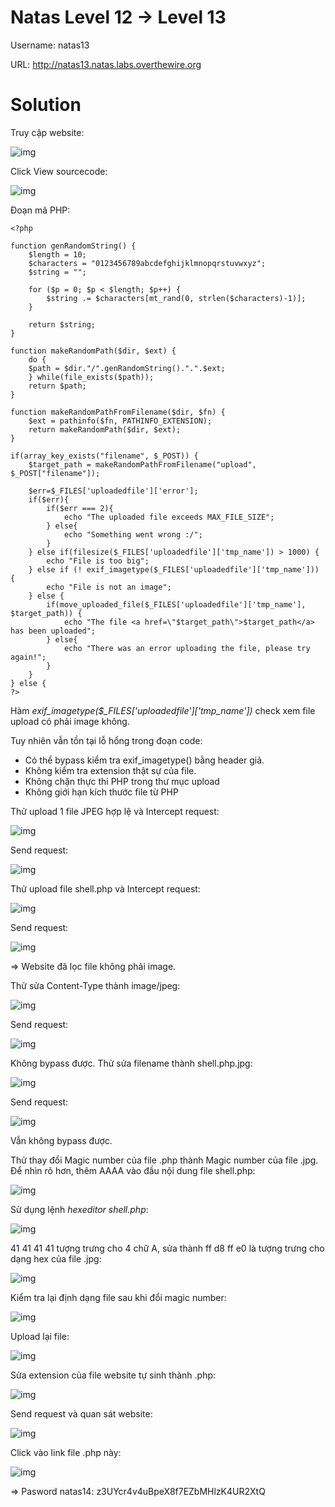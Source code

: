 # Natas Level 12 → Level 13

Username: natas13

URL: http://natas13.natas.labs.overthewire.org

# Solution

Truy cập website: 

![img](70)

Click View sourcecode:

![img](71)

Đoạn mã PHP: 

    <?php

    function genRandomString() {
        $length = 10;
        $characters = "0123456789abcdefghijklmnopqrstuvwxyz";
        $string = "";

        for ($p = 0; $p < $length; $p++) {
            $string .= $characters[mt_rand(0, strlen($characters)-1)];
        }

        return $string;
    }

    function makeRandomPath($dir, $ext) {
        do {
        $path = $dir."/".genRandomString().".".$ext;
        } while(file_exists($path));
        return $path;
    }

    function makeRandomPathFromFilename($dir, $fn) {
        $ext = pathinfo($fn, PATHINFO_EXTENSION);
        return makeRandomPath($dir, $ext);
    }

    if(array_key_exists("filename", $_POST)) {
        $target_path = makeRandomPathFromFilename("upload", $_POST["filename"]);

        $err=$_FILES['uploadedfile']['error'];
        if($err){
            if($err === 2){
                echo "The uploaded file exceeds MAX_FILE_SIZE";
            } else{
                echo "Something went wrong :/";
            }
        } else if(filesize($_FILES['uploadedfile']['tmp_name']) > 1000) {
            echo "File is too big";
        } else if (! exif_imagetype($_FILES['uploadedfile']['tmp_name'])) {
            echo "File is not an image";
        } else {
            if(move_uploaded_file($_FILES['uploadedfile']['tmp_name'], $target_path)) {
                echo "The file <a href=\"$target_path\">$target_path</a> has been uploaded";
            } else{
                echo "There was an error uploading the file, please try again!";
            }
        }
    } else {
    ?>

Hàm *exif_imagetype($_FILES['uploadedfile']['tmp_name'])* check xem file upload có phải image không.

Tuy nhiên vẫn tồn tại lỗ hổng trong đoạn code: 

- Có thể bypass kiểm tra exif_imagetype() bằng header giả. 
- Không kiểm tra extension thật sự của file.
- Không chặn thực thi PHP trong thư mục upload
- Không giới hạn kích thước file từ PHP

Thử upload 1 file JPEG hợp lệ và Intercept request: 

![img](72)

Send request: 

![img](73)

Thử upload file shell.php và Intercept request: 

![img](74)

Send request: 

![img](75)

=> Website đã lọc file không phải image. 

Thử sửa Content-Type thành image/jpeg: 

![img](76)

Send request: 

![img](77)

Không bypass được. Thử sửa filename thành shell.php.jpg: 

![img](78)

Send request: 

![img](79)

Vẫn không bypass được. 

Thử thay đổi Magic number của file .php thành Magic number của file .jpg. Để nhìn rõ hơn, thêm AAAA vào đầu nội dung file shell.php: 

![img](80)

Sử dụng lệnh *hexeditor shell.php*: 

![img](81)

41 41 41 41 tượng trưng cho 4 chữ A, sửa thành ff d8 ff e0 là tượng trưng cho dạng hex của file .jpg: 

![img](82)

Kiểm tra lại định dạng file sau khi đổi magic number: 

![img](83)

Upload lại file: 

![img](84)

Sửa extension của file website tự sinh thành .php: 

![img](85)

Send request và quan sát website: 

![img](86)

Click vào link file .php này: 

![img](87)

=> Pasword natas14: z3UYcr4v4uBpeX8f7EZbMHlzK4UR2XtQ




